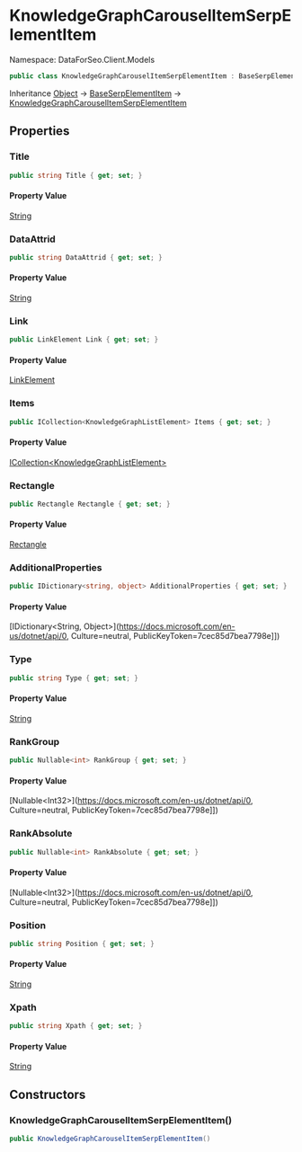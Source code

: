 # KnowledgeGraphCarouselItemSerpElementItem

Namespace: DataForSeo.Client.Models

```csharp
public class KnowledgeGraphCarouselItemSerpElementItem : BaseSerpElementItem
```

Inheritance [Object](https://docs.microsoft.com/en-us/dotnet/api/Object) → [BaseSerpElementItem](./BaseSerpElementItem.md) → [KnowledgeGraphCarouselItemSerpElementItem](./KnowledgeGraphCarouselItemSerpElementItem.md)

## Properties

### **Title**

```csharp
public string Title { get; set; }
```

#### Property Value

[String](https://docs.microsoft.com/en-us/dotnet/api/String)<br>

### **DataAttrid**

```csharp
public string DataAttrid { get; set; }
```

#### Property Value

[String](https://docs.microsoft.com/en-us/dotnet/api/String)<br>

### **Link**

```csharp
public LinkElement Link { get; set; }
```

#### Property Value

[LinkElement](./LinkElement.md)<br>

### **Items**

```csharp
public ICollection<KnowledgeGraphListElement> Items { get; set; }
```

#### Property Value

[ICollection&lt;KnowledgeGraphListElement&gt;](./KnowledgeGraphListElement.md)<br>

### **Rectangle**

```csharp
public Rectangle Rectangle { get; set; }
```

#### Property Value

[Rectangle](./Rectangle.md)<br>

### **AdditionalProperties**

```csharp
public IDictionary<string, object> AdditionalProperties { get; set; }
```

#### Property Value

[IDictionary&lt;String, Object&gt;](https://docs.microsoft.com/en-us/dotnet/api/0, Culture=neutral, PublicKeyToken=7cec85d7bea7798e]])<br>

### **Type**

```csharp
public string Type { get; set; }
```

#### Property Value

[String](https://docs.microsoft.com/en-us/dotnet/api/String)<br>

### **RankGroup**

```csharp
public Nullable<int> RankGroup { get; set; }
```

#### Property Value

[Nullable&lt;Int32&gt;](https://docs.microsoft.com/en-us/dotnet/api/0, Culture=neutral, PublicKeyToken=7cec85d7bea7798e]])<br>

### **RankAbsolute**

```csharp
public Nullable<int> RankAbsolute { get; set; }
```

#### Property Value

[Nullable&lt;Int32&gt;](https://docs.microsoft.com/en-us/dotnet/api/0, Culture=neutral, PublicKeyToken=7cec85d7bea7798e]])<br>

### **Position**

```csharp
public string Position { get; set; }
```

#### Property Value

[String](https://docs.microsoft.com/en-us/dotnet/api/String)<br>

### **Xpath**

```csharp
public string Xpath { get; set; }
```

#### Property Value

[String](https://docs.microsoft.com/en-us/dotnet/api/String)<br>

## Constructors

### **KnowledgeGraphCarouselItemSerpElementItem()**

```csharp
public KnowledgeGraphCarouselItemSerpElementItem()
```
